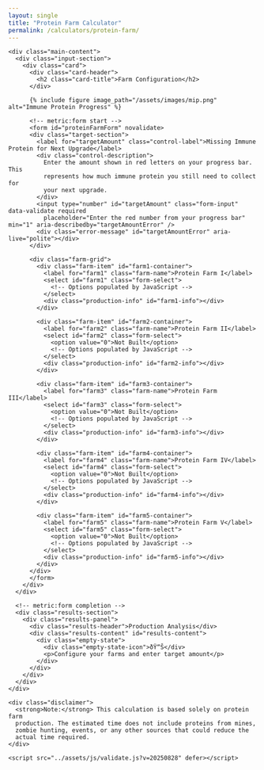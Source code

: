 ```yaml
---
layout: single
title: "Protein Farm Calculator"
permalink: /calculators/protein-farm/
---
```


    <div class="main-content">
      <div class="input-section">
        <div class="card">
          <div class="card-header">
            <h2 class="card-title">Farm Configuration</h2>
          </div>

          {% include figure image_path="/assets/images/mip.png" alt="Immune Protein Progress" %}

          <!-- metric:form start -->
          <form id="proteinFarmForm" novalidate>
          <div class="target-section">
            <label for="targetAmount" class="control-label">Missing Immune Protein for Next Upgrade</label>
            <div class="control-description">
              Enter the amount shown in red letters on your progress bar. This
              represents how much immune protein you still need to collect for
              your next upgrade.
            </div>
            <input type="number" id="targetAmount" class="form-input" data-validate required
              placeholder="Enter the red number from your progress bar" min="1" aria-describedby="targetAmountError" />
            <div class="error-message" id="targetAmountError" aria-live="polite"></div>
          </div>

          <div class="farm-grid">
            <div class="farm-item" id="farm1-container">
              <label for="farm1" class="farm-name">Protein Farm I</label>
              <select id="farm1" class="form-select">
                <!-- Options populated by JavaScript -->
              </select>
              <div class="production-info" id="farm1-info"></div>
            </div>

            <div class="farm-item" id="farm2-container">
              <label for="farm2" class="farm-name">Protein Farm II</label>
              <select id="farm2" class="form-select">
                <option value="0">Not Built</option>
                <!-- Options populated by JavaScript -->
              </select>
              <div class="production-info" id="farm2-info"></div>
            </div>

            <div class="farm-item" id="farm3-container">
              <label for="farm3" class="farm-name">Protein Farm III</label>
              <select id="farm3" class="form-select">
                <option value="0">Not Built</option>
                <!-- Options populated by JavaScript -->
              </select>
              <div class="production-info" id="farm3-info"></div>
            </div>

            <div class="farm-item" id="farm4-container">
              <label for="farm4" class="farm-name">Protein Farm IV</label>
              <select id="farm4" class="form-select">
                <option value="0">Not Built</option>
                <!-- Options populated by JavaScript -->
              </select>
              <div class="production-info" id="farm4-info"></div>
            </div>

            <div class="farm-item" id="farm5-container">
              <label for="farm5" class="farm-name">Protein Farm V</label>
              <select id="farm5" class="form-select">
                <option value="0">Not Built</option>
                <!-- Options populated by JavaScript -->
              </select>
              <div class="production-info" id="farm5-info"></div>
            </div>
          </div>
          </form>
        </div>
      </div>

      <!-- metric:form completion -->
      <div class="results-section">
        <div class="results-panel">
          <div class="results-header">Production Analysis</div>
          <div class="results-content" id="results-content">
            <div class="empty-state">
              <div class="empty-state-icon">ðŸ“Š</div>
              <p>Configure your farms and enter target amount</p>
            </div>
          </div>
        </div>
      </div>
    </div>

    <div class="disclaimer">
      <strong>Note:</strong> This calculation is based solely on protein farm
      production. The estimated time does not include proteins from mines,
      zombie hunting, events, or any other sources that could reduce the
      actual time required.
    </div>

  <div id="footer-placeholder"></div>

    <script src="../assets/js/validate.js?v=20250828" defer></script>
  <script>
    document.addEventListener('DOMContentLoaded', function() {
      attachValidation(document.getElementById('proteinFarmForm'));
    });
  </script>
  <script src="../assets/js/storage-utils.js?v=20250828" defer></script>
  <script src="../assets/js/script.js?v=20250828" defer></script>
  <script type="module" src="../assets/js/protein-calculator.js?v=20250828" defer></script>
  <script src="../assets/js/analytics.js?v=20250828" defer></script>


